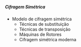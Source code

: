 
##### Cifragem Simétrica
- Modelo de cifragem simétrica
	- Técnicas de substituição
	- Técnicas de transposição
	- Máquinas de Rotores
	- Cifragem simétrica moderna


